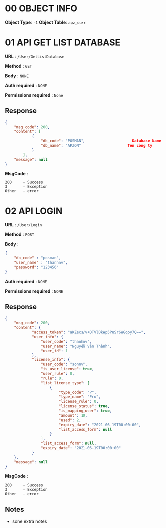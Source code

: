 # 00 OBJECT INFO
**Object Type**: `-1`
**Object Table**: `apz_ousr`

# 01 API GET LIST DATABASE

**URL** : `/User/GetListDatabase`

**Method** : `GET`

**Body** : `NONE`

**Auth required** : `NONE`

**Permissions required** : `None`

## Response

```json
{
    "msg_code": 200,
    "content": [
            {
                "db_code": "POSMAN",                     Database Name
                "db_name": "APZON"                     Tên công ty
            }
        ],
    "message": null
}
```
**MsgCode** : 
```text
200     - Success
3       - Exception
Other   - error
```

# 02 API LOGIN

**URL** : `/User/Login`

**Method** : `POST`

**Body** :
```JSON
{
	"db_code" : "posman",
	"user_name" : "thanhnv",
	"password": "123456"
}
```

**Auth required** : `NONE`

**Permissions required** : `NONE`

## Response

```json
{
    "msg_code": 200,
    "content": {
            "access_token": "aKZecs/v+DTVlDkWp5PuSr6WGqoy7Q==",             Access token truy cập hệ thống
            "user_info": {
                "user_code": "thanhnv",                                     Mã người dùng
                "user_name": "Nguyễn Văn Thành",                            Tên người dùng
                "user_id": 1                                                ID người dùng trên hệ thống
            },
            "license_info": {
                "user_code": "sonnv",
                "is_user_license": true,
                "user_rule": 0,
                "rule": 0,
                "list_license_type": [
                    {
                        "type_code": "P",
                        "type_name": "Pro",
                        "license_rule": 0,
                        "license_status": true,
                        "is_mapping_user": true,
                        "amount": 10,
                        "used": 2,
                        "expiry_date": "2021-06-19T00:00:00",
                        "list_access_form": null
                    }
                ],
                "list_access_form": null,
                "expiry_date": "2021-06-19T00:00:00"
            }
    },
    "message": null
}
```
**MsgCode** : 
```text
200     - Success
3       - Exception
Other   - error
```

 

## Notes

* sone extra notes